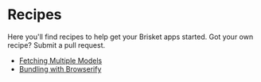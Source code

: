 Recipes
=======

Here you'll find recipes to help get your Brisket apps started. Got your own recipe? Submit a pull request.

* [Fetching Multiple Models](fetching-multiple-models.md)
* [Bundling with Browserify](bundling-with-browserify.md)
